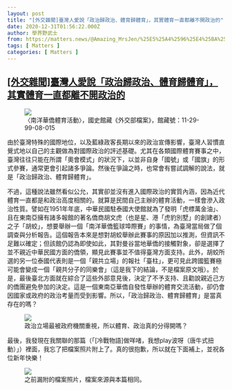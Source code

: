 ```yaml
---
layout: post
title: "[外交雜聞]臺灣人愛說「政治歸政治、體育歸體育」，其實體育一直都離不開政治的"
date: 2020-12-31T01:56:22.000Z
author: 學界野武士
from: https://matters.news/@Amazing_MrsJen/%25E5%25A4%2596%25E4%25BA%25A4%25E9%259B%259C%25E8%2581%259E-%25E8%2587%25BA%25E7%2581%25A3%25E4%25BA%25BA%25E6%2584%259B%25E8%25AA%25AA-%25E6%2594%25BF%25E6%25B2%25BB%25E6%25AD%25B8%25E6%2594%25BF%25E6%25B2%25BB-%25E9%25AB%2594%25E8%2582%25B2%25E6%25AD%25B8%25E9%25AB%2594%25E8%2582%25B2-%25E5%2585%25B6%25E5%25AF%25A6%25E9%25AB%2594%25E8%2582%25B2%25E4%25B8%2580%25E7%259B%25B4%25E9%2583%25BD%25E9%259B%25A2%25E4%25B8%258D%25E9%2596%258B%25E6%2594%25BF%25E6%25B2%25BB%25E7%259A%2584-bafyreiftjl7rsgcgiwov5eh4yzxip7i3m4g7jpvn2d5etryetlotkrkjce
tags: [ Matters ]
categories: [ Matters ]
---
```

<!--1609379782000-->
[[外交雜聞]臺灣人愛說「政治歸政治、體育歸體育」，其實體育一直都離不開政治的](https://matters.news/@Amazing_MrsJen/%25E5%25A4%2596%25E4%25BA%25A4%25E9%259B%259C%25E8%2581%259E-%25E8%2587%25BA%25E7%2581%25A3%25E4%25BA%25BA%25E6%2584%259B%25E8%25AA%25AA-%25E6%2594%25BF%25E6%25B2%25BB%25E6%25AD%25B8%25E6%2594%25BF%25E6%25B2%25BB-%25E9%25AB%2594%25E8%2582%25B2%25E6%25AD%25B8%25E9%25AB%2594%25E8%2582%25B2-%25E5%2585%25B6%25E5%25AF%25A6%25E9%25AB%2594%25E8%2582%25B2%25E4%25B8%2580%25E7%259B%25B4%25E9%2583%25BD%25E9%259B%25A2%25E4%25B8%258D%25E9%2596%258B%25E6%2594%25BF%25E6%25B2%25BB%25E7%259A%2584-bafyreiftjl7rsgcgiwov5eh4yzxip7i3m4g7jpvn2d5etryetlotkrkjce)
------

<div>
<figure class="image">      <picture>        <source type="image/webp" media="(min-width: 768px)" srcset="https://assets.matters.news/processed/1080w/embed/7664673e-42d8-4b3f-89a6-9b1a44e4a753.webp" onerror="this.srcset='https://assets.matters.news/embed/7664673e-42d8-4b3f-89a6-9b1a44e4a753.jpeg'">        <source media="(min-width: 768px)" srcset="https://assets.matters.news/processed/1080w/embed/7664673e-42d8-4b3f-89a6-9b1a44e4a753.jpeg" onerror="this.srcset='https://assets.matters.news/embed/7664673e-42d8-4b3f-89a6-9b1a44e4a753.jpeg'">        <source type="image/webp" srcset="https://assets.matters.news/processed/540w/embed/7664673e-42d8-4b3f-89a6-9b1a44e4a753.webp">        <img src="https://assets.matters.news/embed/7664673e-42d8-4b3f-89a6-9b1a44e4a753.jpeg" srcset="https://assets.matters.news/processed/540w/embed/7664673e-42d8-4b3f-89a6-9b1a44e4a753.jpeg" loading="lazy" referrerpolicy="no-referrer">      </picture>    <figcaption><span>〈南洋華僑體育活動〉，國史館藏《外交部檔案》，館藏號：11-29-99-08-015</span></figcaption></figure><p>由於臺灣特殊的國際地位，以及藍綠政客長期以來的政治宣傳影響，臺灣人習慣直覺式地以自己的主觀做為對國際政治的評述基礎。尤其在各類國際體育賽事之中，臺灣往往只能在所謂「奧會模式」的狀況下，以並非自身「國號」或「國旗」的形式參賽，通常更會引起諸多爭論。然後在爭論之時，也常會有嘗試調解的說法，就是「政治歸政治、體育歸體育」。</p><p>不過，這種說法雖然看似公允，其實卻並沒有進入國際政治的實質內涵，因為近代體育一直都是和政治高度相關的。就算是民間自己主辦的體育活動，一樣會滲入政治性質。譬如在1951年年底，中華民國駐泰國大使館就為了發明「虎標萬金油」、且在東南亞擁有諸多報館的著名僑商胡文虎（也是星、港「虎豹別墅」的創建者）之子「胡蛟」，想要舉辦一個「南洋華僑籃球埠際賽」的事情，為臺灣當局做了個調查與分析報告。這個報告本來是想對胡蛟舉辦此賽事的原因加以推測，但資訊不足難以確定；但該館仍認為即使如此，其對曼谷當地華僑的接觸對象，卻是選擇了並不親近中華民國方面的僑領，顯見此賽事並不值得臺灣方面支持。此外，胡蛟所選的另一位泰國代表則是一個「親共立場」的報社「臺柱」，更可見此跨國籃賽極可能會變成一個「親共分子的同樂會」（這是我下的結論，不是檔案原文哦）。於是，最後臺北方面就在綜合了這些外部意見後，決定了不予支持、且勸說親近己方的僑團避免參加的決定。這是一個東南亞華僑自發性舉辦的體育交流活動，卻仍會因國家或政府的政治考量而受到影響。所以，「政治歸政治、體育歸體育」是當真存在的嗎？</p><figure class="image">      <picture>        <source type="image/webp" media="(min-width: 768px)" srcset="https://assets.matters.news/processed/1080w/embed/80c013cb-348e-48f3-83a4-f6660ad862a3.webp" onerror="this.srcset='https://assets.matters.news/embed/80c013cb-348e-48f3-83a4-f6660ad862a3.jpeg'">        <source media="(min-width: 768px)" srcset="https://assets.matters.news/processed/1080w/embed/80c013cb-348e-48f3-83a4-f6660ad862a3.jpeg" onerror="this.srcset='https://assets.matters.news/embed/80c013cb-348e-48f3-83a4-f6660ad862a3.jpeg'">        <source type="image/webp" srcset="https://assets.matters.news/processed/540w/embed/80c013cb-348e-48f3-83a4-f6660ad862a3.webp">        <img src="https://assets.matters.news/embed/80c013cb-348e-48f3-83a4-f6660ad862a3.jpeg" srcset="https://assets.matters.news/processed/540w/embed/80c013cb-348e-48f3-83a4-f6660ad862a3.jpeg" loading="lazy" referrerpolicy="no-referrer">      </picture>    <figcaption><span>政治立場最被政府機關重視，所以體育、政治真的分得開嗎？</span></figcaption></figure><p>最後，我發現在我關聯的那篇（「[冷戰物語]做咩啫，我想play波呀（唐牛式扭動）」）裡面，我忘了把檔案照片附上了。真的很抱歉，所以就在下面補上，並祝各位新年快樂！</p><figure class="image">      <picture>        <source type="image/webp" media="(min-width: 768px)" srcset="https://assets.matters.news/processed/1080w/embed/3c98a867-5ba1-431a-8077-10e3ec02dab0.webp" onerror="this.srcset='https://assets.matters.news/embed/3c98a867-5ba1-431a-8077-10e3ec02dab0.jpeg'">        <source media="(min-width: 768px)" srcset="https://assets.matters.news/processed/1080w/embed/3c98a867-5ba1-431a-8077-10e3ec02dab0.jpeg" onerror="this.srcset='https://assets.matters.news/embed/3c98a867-5ba1-431a-8077-10e3ec02dab0.jpeg'">        <source type="image/webp" srcset="https://assets.matters.news/processed/540w/embed/3c98a867-5ba1-431a-8077-10e3ec02dab0.webp">        <img src="https://assets.matters.news/embed/3c98a867-5ba1-431a-8077-10e3ec02dab0.jpeg" srcset="https://assets.matters.news/processed/540w/embed/3c98a867-5ba1-431a-8077-10e3ec02dab0.jpeg" loading="lazy" referrerpolicy="no-referrer">      </picture>    <figcaption><span>之前漏附的檔案照片，檔案來源與本篇相同。</span></figcaption></figure><p><br></p>
</div>
